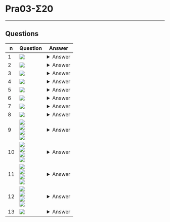# Pra03-Σ20

---

## Questions
|n|Question|Answer|
|-|--------|------|
|1|<img src="https://i.imgur.com/V5SDGq6.png">|<details><summary>Answer</summary><img src="https://i.imgur.com/AcBITFu.png"></details>|
|2|<img src="https://i.imgur.com/PW17LhX.png">|<details><summary>Answer</summary><img src="https://i.imgur.com/KQSNvDF.png"></details>|
|3|<img src="https://i.imgur.com/BbLy2Tq.png">|<details><summary>Answer</summary><img src="https://i.imgur.com/PpNt9ZM.png"></details>|
|4|<img src="https://i.imgur.com/GavP1BN.png">|<details><summary>Answer</summary><img src="https://i.imgur.com/MMURA6o.png"></details>|
|5|<img src="https://i.imgur.com/KfxCRUR.png">|<details><summary>Answer</summary><img src="https://i.imgur.com/xx4HizH.png"></details>|
|6|<img src="https://i.imgur.com/XjnV9f7.png">|<details><summary>Answer</summary><img src="https://i.imgur.com/3s4LFKC.png"></details>|
|7|<img src="https://i.imgur.com/tYLac6s.png">|<details><summary>Answer</summary><img src="https://i.imgur.com/Sk1ps4Z.png"></details>|
|8|<img src="https://i.imgur.com/BUrZgX9.png">|<details><summary>Answer</summary><img src="https://i.imgur.com/TdWgnJ3.png"></details>|
|9|<img src="https://i.imgur.com/T02oUFI.png"><br/><img src="https://i.imgur.com/bh0zCza.png"><br/><img src="https://i.imgur.com/nsfeEJw.png"><br/><img src="https://i.imgur.com/6rWZPY4.png">|<details><summary>Answer</summary><img src="https://i.imgur.com/ARDrrTK.png"></details>|
|10|<img src="https://i.imgur.com/Fwd8d0x.png"><br/><img src="https://i.imgur.com/BWJq76e.png"><br/><img src="https://i.imgur.com/lM4JrK4.png"><br/><img src="https://i.imgur.com/egKNZxK.png">|<details><summary>Answer</summary><img src="https://i.imgur.com/YPY57b5.png"></details>|
|11|<img src="https://i.imgur.com/bsuugQS.png"><br/><img src="https://i.imgur.com/i1FT5lV.png"><br/><img src="https://i.imgur.com/0ngbkc7.png"><br/><img src="https://i.imgur.com/97uZbIL.png">|<details><summary>Answer</summary><img src="https://i.imgur.com/E3pogXy.png"></details>|
|12|<img src="https://i.imgur.com/bsuugQS.png"><br/><img src="https://i.imgur.com/i1FT5lV.png"><br/><img src="https://i.imgur.com/0ngbkc7.png"><br/><img src="https://i.imgur.com/CFLCqVj.png">|<details><summary>Answer</summary><img src="https://i.imgur.com/cg5uNDA.png"></details>|
|13|<img src="https://i.imgur.com/b7g6KYI.png">|<details><summary>Answer</summary>True</details>|
